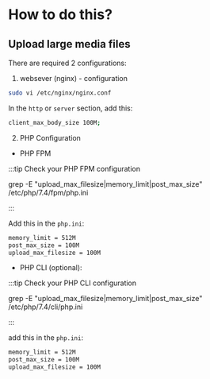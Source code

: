 # How to do this?

## Upload large media files

There are required 2 configurations: 

1. websever (nginx) - configuration

```bash
sudo vi /etc/nginx/nginx.conf
```

In the `http` or `server` section, add this: 

```bash
client_max_body_size 100M;
```


2. PHP Configuration

- PHP FPM

:::tip Check your PHP FPM configuration

grep -E "upload_max_filesize|memory_limit|post_max_size" /etc/php/7.4/fpm/php.ini

:::



Add this in the `php.ini`:

```bash
memory_limit = 512M
post_max_size = 100M
upload_max_filesize = 100M
```

- PHP CLI (optional):

:::tip Check your PHP CLI configuration

grep -E "upload_max_filesize|memory_limit|post_max_size" /etc/php/7.4/cli/php.ini

:::

add this in the `php.ini`:

```bash
memory_limit = 512M
post_max_size = 100M
upload_max_filesize = 100M
```
